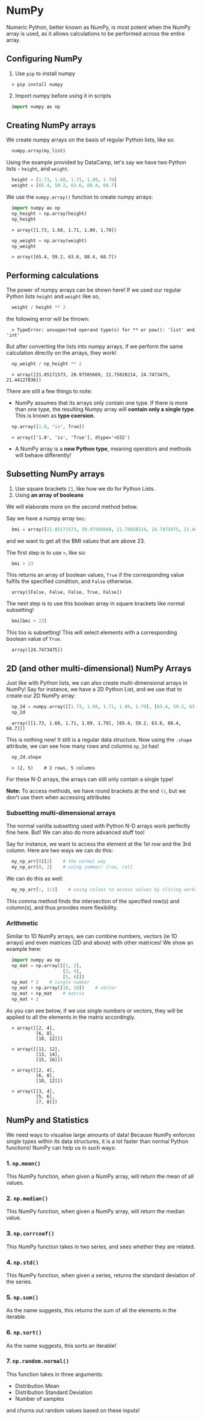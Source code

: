 # NumPy

Numeric Python, better known as NumPy, is most potent when the NumPy array is used, as it allows calculations to be performed
across the entire array.

## Configuring NumPy

1. Use `pip` to install numpy
```console
  > pip install numpy
```
2. Import numpy before using it in scripts
```python
  import numpy as np
```

## Creating NumPy arrays

We create numpy arrays on the basis of regular Python lists, like so:
```python
  numpy.array(my_list)
```

Using the example provided by DataCamp, let's say we have two Python lists - `height`, and `weight`.
```python
  height = [1.73, 1.68, 1.71, 1.89, 1.79]
  weight = [65.4, 59.2, 63.6, 88.4, 68.7]
```

We use the `numpy.array()` function to create numpy arrays:
```python
  import numpy as np
  np_height = np.array(height)
  np_height
```
```console
  > array([1.73, 1.68, 1.71, 1.89, 1.79])
```
```python
  np_weight = np.array(weight)
  np_weight
```
```console
  > array([65.4, 59.2, 63.6, 88.4, 68.7])
```

## Performing calculations

The power of numpy arrays can be shown here! If we used our regular Python lists `height` and `weight` like so,
```python
  weight / height ** 2
```
the following error will be thrown:
```console
  > TypeError: unsupported operand type(s) for ** or pow(): 'list' and 'int'
```

But after converting the lists into numpy arrays, if we perform the same calculation directly on the arrays, they work!
```python
  np_weight / np_height ** 2
```
```console
  > array([21.85171573, 20.97505669, 21.75028214, 24.7473475, 21.44127836])
```

There are still a few things to note:
- NumPy assumes that its arrays only contain one type. If there is more than one type, the resulting Numpy array will **contain only a single type**. This is known as **type coersion**.
```python
  np.array([1.0, "is", True])
```
```console
  > array(['1.0', 'is', 'True'], dtype='<U32')
```
- A NumPy array is a **new Python type**, meaning operators and methods will behave differently!

## Subsetting NumPy arrays

1. Use square brackets `[]`, like how we do for Python Lists.
2. Using **an array of booleans**

We will elaborate more on the second method below.

Say we have a numpy array `bmi`:
```python
  bmi = array([21.85171573, 20.97505669, 21.75028214, 24.7473475, 21.44127836])
```
and we want to get all the BMI values that are above 23.

The first step is to use `>`, like so:
```python
  bmi > 23
```
This returns an array of boolean values, `True` if the corresponding value fulfils the specified condition, and `False` otherwise.
```console
  array([False, False, False, True, False])
```

The next step is to use this boolean array in square brackets like normal subsetting!
```python
  bmi[bmi > 23]
```
This too is subsetting! This will select elements with a corresponding boolean value of `True`.
```console
  array([24.7473475])
```

## 2D (and other multi-dimensional) NumPy Arrays

Just like with Python lists, we can also create multi-dimensional arrays in NumPy! Say for instance, we have a 2D Python List, and we use that to create our 2D NumPy array:
```python
  np_2d = numpy.array([[1.73, 1.68, 1.71, 1.89, 1.79], [65.4, 59.2, 63.6, 88.4, 68.7]])
  np_2d
```
```console
  array([[1.73, 1.68, 1.71, 1.89, 1.79], [65.4, 59.2, 63.6, 88.4, 68.7]])
```
This is nothing new! It still is a regular data structure. Now using the `.shape` attribute, we can see how many rows and columns `np_2d` has!
```python
  np_2d.shape
```
```console
  > (2, 5)    # 2 rows, 5 columns
```

For these N-D arrays, the arrays can still only contain a single type!

**Note:** To access methods, we have round brackets at the end `()`, but we don't use them when accessing attributes

### Subsetting multi-dimensional arrays

The normal vanilla subsetting used with Python N-D arrays work perfectly fine here. But! We can also do more advanced stuff too!

Say for instance, we want to access the element at the 1st row and the 3rd column. Here are two ways we can do this:
```python
  my_np_arr[0][2]    # the normal way
  my_np_arr[0, 2]    # using commas! [row, col]
```

We can do this as well:
```python
  my_np_arr[:, 1:3]    # using colons to access values by slicing works too!
```

This comma method finds the intersection of the specified row(s) and column(s), and thus provides more flexibility.

### Arithmetic

Similar to 1D NumPy arrays, we can combine numbers, vectors (ie 1D arrays) and even matrices (2D and above) with other matrices! We show an example here:
```python
  import numpy as np
  np_mat = np.array([[1, 2],
                     [3, 4],
                     [5, 6]])
  np_mat * 2    # single number
  np_mat + np.array([10, 10])    # vector
  np_mat + np_mat    # matrix
  np_mat + 2
```
As you can see below, if we use single numbers or vectors, they will be applied to all the elements in the matrix accordingly.
```console
  > array([[2, 4],
           [6, 8],
           [10, 12]])

  > array([[11, 12],
           [13, 14],
           [15, 16]])

  > array([[2, 4],
           [6, 8],
           [10, 12]])

  > array([[3, 4],
           [5, 6],
           [7, 8]])
```

## NumPy and Statistics

We need ways to visualise large amounts of data! Because NumPy enforces single types within its data structures, it is a lot faster than normal Python functions! NumPy can help us in such ways:

### 1. `np.mean()`

This NumPy function, when given a NumPy array, will return the mean of all values.

### 2. `np.median()`

This NumPy function, when given a NumPy array, will return the median value.

### 3. `np.corrcoef()`

This NumPy function takes in two series, and sees whether they are related.

### 4. `np.std()`

This NumPy function, when given a series, returns the standard deviation of the series.

### 5. `np.sum()`

As the name suggests, this returns the sum of all the elements in the iterable.

### 6. `np.sort()`

As the name suggests, this sorts an iterable!

### 7. `np.random.normal()`

This function takes in three arguments:

- Distribution Mean
- Distribution Standard Deviation
- Number of samples

and churns out random values based on these inputs!
